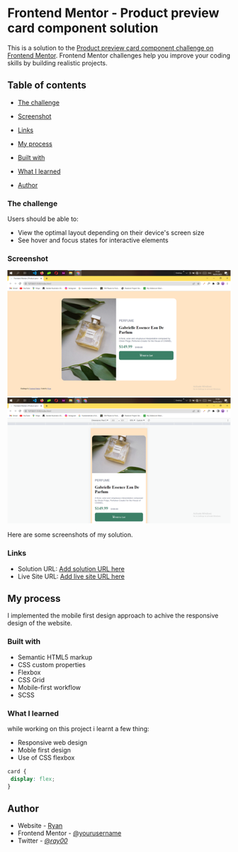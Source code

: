 # Frontend Mentor - Product preview card component solution

This is a solution to the [Product preview card component challenge on Frontend Mentor](https://www.frontendmentor.io/challenges/product-preview-card-component-GO7UmttRfa). Frontend Mentor challenges help you improve your coding skills by building realistic projects.

## Table of contents

- [The challenge](#the-challenge)

- [Screenshot](#screenshot)

- [Links](#links)

- [My process](#my-process)

- [Built with](#built-with)

- [What I learned](#what-i-learned)

- [Author](#author)

### The challenge

Users should be able to:

- View the optimal layout depending on their device's screen size
- See hover and focus states for interactive elements

### Screenshot

![Screenshot1](./screenshot1.png)
![Screenshot2](./screenshot2.png)

Here are some screenshots of my solution.

### Links

- Solution URL: [Add solution URL here](https://github.com/ra-y-oo/product-preview-card-component-main/)
- Live Site URL: [Add live site URL here](https://ra-y-oo.github.io/product-preview-card-component-main/)

## My process

I implemented the
mobile first design approach to achive the responsive design of the website.

### Built with

- Semantic HTML5 markup
- CSS custom properties
- Flexbox
- CSS Grid
- Mobile-first workflow
- SCSS

### What I learned

while working on this project i learnt a few thing:

- Responsive web design
- Moble first design
- Use of CSS flexbox

```css
card {
 display: flex;
}
```

## Author

- Website - [Ryan](https://www.your-site.com)
- Frontend Mentor - [@yourusername](https://www.frontendmentor.io/profile/yourusername)
- Twitter - [@_ray00_](https://www.twitter.com/yourusername)
